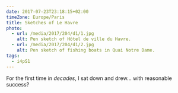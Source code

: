 ```yaml
---
date: 2017-07-23T23:18:15+02:00
timeZone: Europe/Paris
title: Sketches of Le Havre
photo:
  - url: /media/2017/204/d1/1.jpg
    alt: Pen sketch of Hôtel de ville du Havre.
  - url: /media/2017/204/d1/2.jpg
    alt: Pen sketch of fishing boats in Quai Notre Dame.
tags:
  - i4pS1
---
```


For the first time in _decades_, I sat down and drew… with reasonable success?
